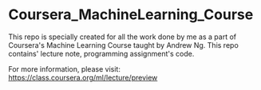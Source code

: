 # Coursera_MachineLearning_Course
This repo is specially created for all the work done by me as a part of Coursera's Machine Learning Course taught by Andrew Ng.
This repo contains' lecture note, programming assignment's code.

For more information, please visit: <https://class.coursera.org/ml/lecture/preview>
